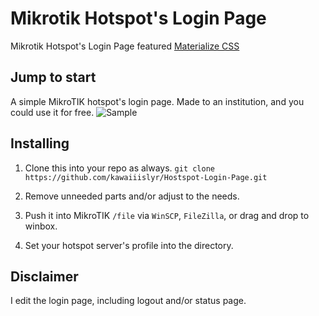# Mikrotik Hotspot's Login Page
Mikrotik Hotspot's Login Page featured [Materialize CSS](http://http://materializecss.com/)

## Jump to start
A simple MikroTIK hotspot's login page. Made to an institution, and you could use it for free.
![Sample]()

## Installing
1. Clone this into your repo as always.
`git clone https://github.com/kawaiiislyr/Hostspot-Login-Page.git`

1. Remove unneeded parts and/or adjust to the needs.

1. Push it into MikroTIK `/file` via `WinSCP`, `FileZilla`, or drag and drop to winbox.

1. Set your hotspot server's profile into the directory.

## Disclaimer
I edit the login page, including logout and/or status page.
